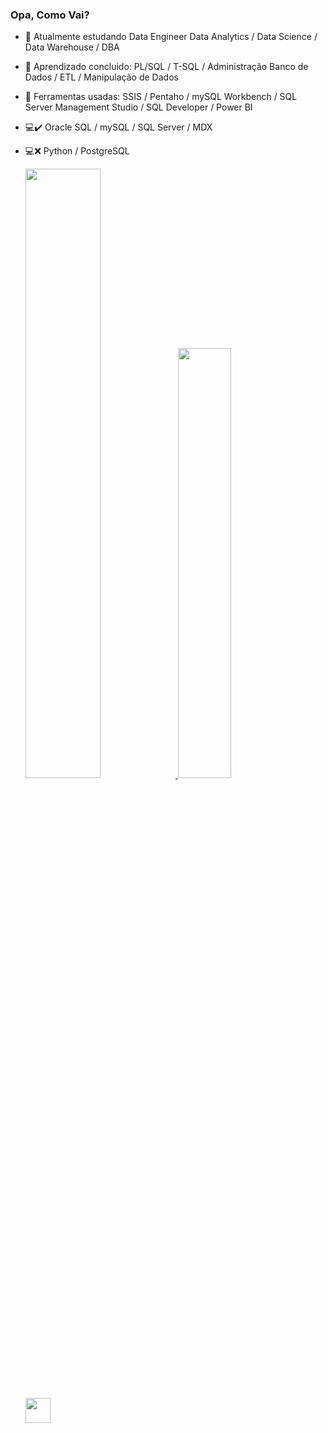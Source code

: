 ### Opa, Como Vai?

- 🔭 Atualmente estudando Data Engineer Data Analytics / Data Science / Data Warehouse / DBA
- 🌱 Aprendizado concluido: PL/SQL / T-SQL / Administração Banco de Dados / ETL / Manipulação de Dados 
- 🔧 Ferramentas usadas: SSIS / Pentaho / mySQL Workbench / SQL Server Management Studio / SQL Developer / Power BI
- 💻✔️ Oracle SQL / mySQL / SQL Server / MDX
- 💻❌ Python / PostgreSQL

  <div>
  <a href="https://github.com/henryjks">
  <img width="50%" src="https://github-readme-stats.vercel.app/api?username=henryjks&show_icons=true&theme=vision-friendly-dark&include_all_commits=true&count_private=true"/>
  <img width="42%" src="https://github-readme-stats.vercel.app/api/top-langs/?username=henryjks&layout=compact&langs_count=7&theme=vision-friendly-dark"/>
  </div>
  
  <div style="display: inline_block"><br>      
   <img align="center" height="40" width="40" src="https://cdn.jsdelivr.net/gh/devicons/devicon/icons/mysql/mysql-original-wordmark.svg" />

    
  
         
          
  </div>
  
 
          
  


